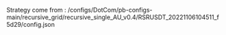 Strategy come from : /configs/DotCom/pb-configs-main/recursive_grid/recursive_single_AU_v0.4/RSRUSDT_20221106104511_f5d29/config.json